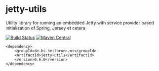 # jetty-utils
Utility library for running an embedded Jetty with service provider based initialization of Spring, Jersey et cetera

[![Build Status](https://travis-ci.org/hhund/jetty-utils.svg?branch=master)](https://travis-ci.org/hhund/jetty-utils)
[![Maven Central](https://maven-badges.herokuapp.com/maven-central/de.hs-heilbronn.mi/jetty-utils/badge.svg)](https://maven-badges.herokuapp.com/maven-central/de.hs-heilbronn.mi/jetty-utils)

```
<dependency>
    <groupId>de.hs-heilbronn.mi</groupId>
    <artifactId>jetty-utils</artifactId>
    <version>0.6.0</version>
</dependency>
```
